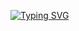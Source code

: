[![Typing SVG](https://readme-typing-svg.herokuapp.com?font=Fira+Code&pause=1000&color=1FF71D&width=435&lines=Hi+there)](https://github.com/newspacestar)

